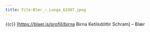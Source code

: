 ```yaml
---
title: File:Blær_–_Lunga_63307.jpeg
---
```


{{c}} [https://blaer.is/profill/birna Birna Ketilsdóttir Schram] – Blær
